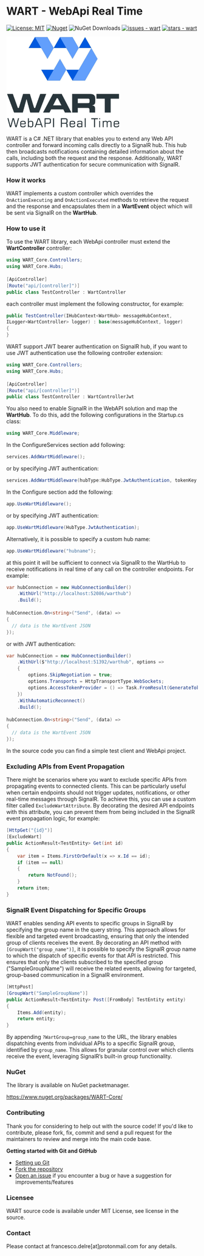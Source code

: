 # WART - WebApi Real Time

[![License: MIT](https://img.shields.io/badge/License-MIT-yellow.svg)](https://opensource.org/licenses/MIT)
[![Nuget](https://img.shields.io/nuget/v/WART-Core?style=plastic)](https://www.nuget.org/packages/WART-Core)
![NuGet Downloads](https://img.shields.io/nuget/dt/WART-Core)
[![issues - wart](https://img.shields.io/github/issues/engineering87/WART)](https://github.com/engineering87/WART/issues)
[![stars - wart](https://img.shields.io/github/stars/engineering87/WART?style=social)](https://github.com/engineering87/WART)

<img src="https://github.com/engineering87/WART/blob/develop/wart_logo.jpg" width="300">

WART is a C# .NET library that enables you to extend any Web API controller and forward incoming calls directly to a SignalR hub. This hub then broadcasts notifications containing detailed information about the calls, including both the request and the response. Additionally, WART supports JWT authentication for secure communication with SignalR.

### How it works
WART implements a custom controller which overrides the `OnActionExecuting` and `OnActionExecuted` methods to retrieve the request and the response and encapsulates them in a **WartEvent** object which will be sent via SignalR on the **WartHub**.

### How to use it

To use the WART library, each WebApi controller must extend the **WartController** controller:

```csharp
using WART_Core.Controllers;
using WART_Core.Hubs;

[ApiController]
[Route("api/[controller]")]
public class TestController : WartController
```

each controller must implement the following constructor, for example:

```csharp
public TestController(IHubContext<WartHub> messageHubContext, 
ILogger<WartController> logger) : base(messageHubContext, logger)
{
}
```

WART support JWT bearer authentication on SignalR hub, if you want to use JWT authentication use the following controller extension:

```csharp
using WART_Core.Controllers;
using WART_Core.Hubs;

[ApiController]
[Route("api/[controller]")]
public class TestController : WartControllerJwt
```

You also need to enable SignalR in the WebAPI solution and map the **WartHub**.
To do this, add the following configurations in the Startup.cs class:

```csharp
using WART_Core.Middleware;
```

In the ConfigureServices section add following:

```csharp
services.AddWartMiddleware();
```

or by specifying JWT authentication:


```csharp
services.AddWartMiddleware(hubType:HubType.JwtAuthentication, tokenKey:"password_here");
```

In the Configure section add the following:

```csharp
app.UseWartMiddleware();
```

or by specifying JWT authentication:

```csharp
app.UseWartMiddleware(HubType.JwtAuthentication);
```

Alternatively, it is possible to specify a custom hub name:

```csharp
app.UseWartMiddleware("hubname");
```

at this point it will be sufficient to connect via SignalR to the WartHub to receive notifications in real time of any call on the controller endpoints. 
For example:

```csharp
var hubConnection = new HubConnectionBuilder()
    .WithUrl("http://localhost:52086/warthub")
    .Build();
    
hubConnection.On<string>("Send", (data) =>
{
  // data is the WartEvent JSON
});
```

or with JWT authentication:

```csharp
var hubConnection = new HubConnectionBuilder()
    .WithUrl($"http://localhost:51392/warthub", options =>
    {
        options.SkipNegotiation = true;
        options.Transports = HttpTransportType.WebSockets;
        options.AccessTokenProvider = () => Task.FromResult(GenerateToken());
    })
    .WithAutomaticReconnect()
    .Build();
    
hubConnection.On<string>("Send", (data) =>
{
  // data is the WartEvent JSON
});
```

In the source code you can find a simple test client and WebApi project.

### Excluding APIs from Event Propagation
There might be scenarios where you want to exclude specific APIs from propagating events to connected clients. This can be particularly useful when certain endpoints should not trigger updates, notifications, or other real-time messages through SignalR. To achieve this, you can use a custom filter called `ExcludeWartAttribute`. By decorating the desired API endpoints with this attribute, you can prevent them from being included in the SignalR event propagation logic, for example:

```csharp
[HttpGet("{id}")]
[ExcludeWart]
public ActionResult<TestEntity> Get(int id)
{
    var item = Items.FirstOrDefault(x => x.Id == id);
    if (item == null)
    {
        return NotFound();
    }
    return item;
}
```

### SignalR Event Dispatching for Specific Groups
WART enables sending API events to specific groups in SignalR by specifying the group name in the query string. This approach allows for flexible and targeted event broadcasting, ensuring that only the intended group of clients receives the event. 
By decorating an API method with `[GroupWart("group_name")]`, it is possible to specify the SignalR group name to which the dispatch of specific events for that API is restricted. This ensures that only the clients subscribed to the specified group ("SampleGroupName") will receive the related events, allowing for targeted, group-based communication in a SignalR environment.

```csharp
[HttpPost]
[GroupWart("SampleGroupName")]
public ActionResult<TestEntity> Post([FromBody] TestEntity entity)
{
    Items.Add(entity);
    return entity;
}
```

By appending `?WartGroup=group_name` to the URL, the library enables dispatching events from individual APIs to a specific SignalR group, identified by `group_name`. This allows for granular control over which clients receive the event, leveraging SignalR’s built-in group functionality.

### NuGet

The library is available on NuGet packetmanager.

https://www.nuget.org/packages/WART-Core/

### Contributing
Thank you for considering to help out with the source code!
If you'd like to contribute, please fork, fix, commit and send a pull request for the maintainers to review and merge into the main code base.

**Getting started with Git and GitHub**

 * [Setting up Git](https://docs.github.com/en/get-started/getting-started-with-git/set-up-git)
 * [Fork the repository](https://docs.github.com/en/pull-requests/collaborating-with-pull-requests/working-with-forks/fork-a-repo)
 * [Open an issue](https://github.com/engineering87/WART/issues) if you encounter a bug or have a suggestion for improvements/features

### Licensee
WART source code is available under MIT License, see license in the source.

### Contact
Please contact at francesco.delre[at]protonmail.com for any details.
